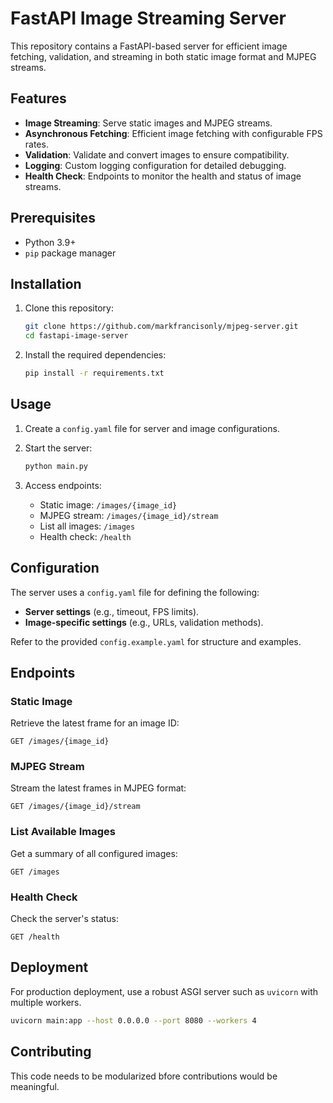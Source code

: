 
# FastAPI Image Streaming Server

This repository contains a FastAPI-based server for efficient image fetching, validation, and streaming in both static image format and MJPEG streams.

## Features

- **Image Streaming**: Serve static images and MJPEG streams.
- **Asynchronous Fetching**: Efficient image fetching with configurable FPS rates.
- **Validation**: Validate and convert images to ensure compatibility.
- **Logging**: Custom logging configuration for detailed debugging.
- **Health Check**: Endpoints to monitor the health and status of image streams.

## Prerequisites

- Python 3.9+
- `pip` package manager

## Installation

1. Clone this repository:

   ```bash
   git clone https://github.com/markfrancisonly/mjpeg-server.git
   cd fastapi-image-server
   ```

2. Install the required dependencies:

   ```bash
   pip install -r requirements.txt
   ```

## Usage

1. Create a `config.yaml` file for server and image configurations.

2. Start the server:

   ```bash
   python main.py
   ```

3. Access endpoints:
   - Static image: `/images/{image_id}`
   - MJPEG stream: `/images/{image_id}/stream`
   - List all images: `/images`
   - Health check: `/health`

## Configuration

The server uses a `config.yaml` file for defining the following:

- **Server settings** (e.g., timeout, FPS limits).
- **Image-specific settings** (e.g., URLs, validation methods).

Refer to the provided `config.example.yaml` for structure and examples.

## Endpoints

### Static Image
Retrieve the latest frame for an image ID:

```http
GET /images/{image_id}
```

### MJPEG Stream
Stream the latest frames in MJPEG format:

```http
GET /images/{image_id}/stream
```

### List Available Images
Get a summary of all configured images:

```http
GET /images
```

### Health Check
Check the server's status:

```http
GET /health
```

## Deployment

For production deployment, use a robust ASGI server such as `uvicorn` with multiple workers.

```bash
uvicorn main:app --host 0.0.0.0 --port 8080 --workers 4
```

## Contributing

This code needs to be modularized bfore contributions would be meaningful.
